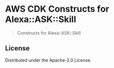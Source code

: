 # AWS CDK Constructs for Alexa::ASK::Skill

> Constructs for Alexa::ASK::Skill


## License

Distributed under the Apache-2.0 License.
